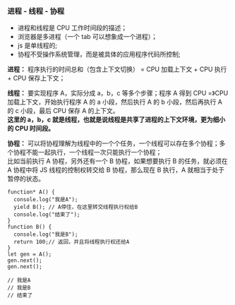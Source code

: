 ### 进程 - 线程 - 协程

- 进程和线程是 CPU 工作时间段的描述；
- 浏览器是多进程（一个 tab 可以想象成一个进程）；
- js 是单线程的;
- 协程不受操作系统管理，而是被具体的应用程序代码所控制;

**进程：** 程序执行的时间总和（包含上下文切换） = CPU 加载上下文 + CPU 执行 + CPU 保存上下文；

**线程：** 要实现程序 A，实际分成 a，b，c 等多个步骤；程序 A 得到 CPU =》CPU 加载上下文，开始执行程序 A 的 a 小段，然后执行 A 的 b 小段，然后再执行 A 的 c 小段，最后 CPU 保存 A 的上下文。  
**这里的 a，b，c 就是线程，也就是说线程是共享了进程的上下文环境，更为细小的 CPU 时间段。**

**协程：** 可以将协程理解为线程中的一个个任务，一个线程可以存在多个协程；多个协程不能一起执行，一个线程一次只能执行一个协程；  
比如当前执行 A 协程，另外还有一个 B 协程，如果想要执行 B 的任务，就必须在 A 协程中将 JS 线程的控制权转交给 B 协程，那么现在 B 执行，A 就相当于处于暂停的状态。

```
function* A() {
  console.log("我是A");
  yield B(); // A停住，在这里转交线程执行权给B
  console.log("结束了");
}
function B() {
  console.log("我是B");
  return 100;// 返回，并且将线程执行权还给A
}
let gen = A();
gen.next();
gen.next();

// 我是A
// 我是B
// 结束了
```
